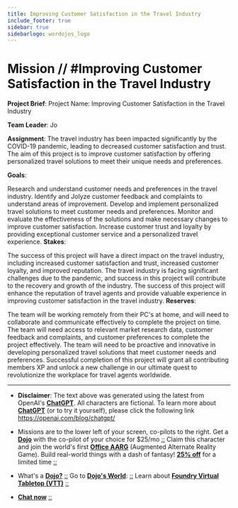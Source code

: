 ```yaml
---
title: Improving Customer Satisfaction in the Travel Industry
include_footer: true
sidebar: true
sidebarlogo: wordojos_logo
---
```

# Mission // #Improving Customer Satisfaction in the Travel Industry

**Project Brief**:
Project Name: Improving Customer Satisfaction in the Travel Industry

**Team Leader**: Jo

**Assignment**:
The travel industry has been impacted significantly by the COVID-19 pandemic, leading to decreased customer satisfaction and trust. The aim of this project is to improve customer satisfaction by offering personalized travel solutions to meet their unique needs and preferences.

**Goals**:

Research and understand customer needs and preferences in the travel industry.
Identify and Jolyze customer feedback and complaints to understand areas of improvement.
Develop and implement personalized travel solutions to meet customer needs and preferences.
Monitor and evaluate the effectiveness of the solutions and make necessary changes to improve customer satisfaction.
Increase customer trust and loyalty by providing exceptional customer service and a personalized travel experience.
**Stakes**:

The success of this project will have a direct impact on the travel industry, including increased customer satisfaction and trust, increased customer loyalty, and improved reputation.
The travel industry is facing significant challenges due to the pandemic, and success in this project will contribute to the recovery and growth of the industry.
The success of this project will enhance the reputation of travel agents and provide valuable experience in improving customer satisfaction in the travel industry.
**Reserves**:

The team will be working remotely from their PC's at home, and will need to collaborate and communicate effectively to complete the project on time.
The team will need access to relevant market research data, customer feedback and complaints, and customer preferences to complete the project effectively.
The team will need to be proactive and innovative in developing personalized travel solutions that meet customer needs and preferences.
Successful completion of this project will grant all contributing members XP and unlock a new challenge in our ultimate quest to revolutionize the workplace for travel agents worldwide.


---

* **Disclaimer**: The text above was generated using the latest from OpenAI's [**ChatGPT**](https://openai.com/blog/chatgpt/).  All characters are fictional.  To learn more about [**ChatGPT**](https://openai.com/blog/chatgpt/) (or to try it yourself), please click the following link https://openai.com/blog/chatgpt/

* Missions are to the lower left of your screen, co-pilots to the right. Get a [**Dojo**](https://workmates.live/marketplace) with the co-pilot of your choice for $25/mo [::](https://workmates.live/marketplace)  Claim this character and join the world's first [**Office AARG**](https://dojos.world) (Augmented Alternate Reality Game). Build real-world things with a dash of fantasy! [**25% off**](https://blog.workmates.live/deal-on-a-dojo) for a limited time [::](https://blog.workmates.live/deal-on-a-dojo) 

* What's a [**Dojo?**](https://workdojos.com) [::](https://workdojos.com)  Go to [**Dojo's World**](https://dojos.world): [::](https://dojos.world)  Learn about [**Foundry Virtual Tabletop (VTT)**](https://foundryvtt.com) [::](https://foundryvtt.com/)

* [**Chat now**](https://chat.workmates.live/channel/support) [::](https://chat.workmates.live/channel/support)